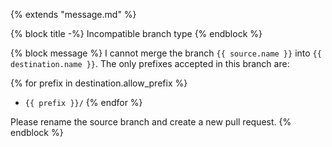 {% extends "message.md" %}

{% block title -%}
Incompatible branch type
{% endblock %}

{% block message %}
I cannot merge the branch `{{ source.name }}` into
`{{ destination.name }}`.
The only prefixes accepted in this branch are:

{% for prefix in destination.allow_prefix %}
* `{{ prefix }}/`
{% endfor %}

Please rename the source branch and create a new pull request.
{% endblock %}
